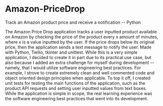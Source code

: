 # Amazon-PriceDrop
Track an Amazon product price and receive a notification -- Python

The Amazon Price Drop application tracks a user inputted product available on Amazon by checking the price of the product every x amount of minutes, where x is a value inputted by the user. If the price drops below its original price, then the application sends a text message to notify the user. Made with Python, Twilio, tkinter and unittest. While this is a very simple application, I decided to create it in part due to its practical use case, but also because I added an extra challenge for myself during development -- namely, that I would utilize software engineering best practices. For example, I strove to create extremely clean and well commented code and object oriented design principles when applicable. To top it off, I created unit tests for testing the main functions of the application, such as the product API requests and setting user inputted values from text boxes. While the application is simple in scope, the real learning experience was the software engineering best practices that went into its development.
